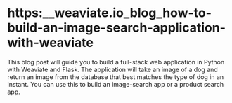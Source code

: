 # https:\_\_weaviate.io_blog_how-to-build-an-image-search-application-with-weaviate

This blog post will guide you to build a full-stack web application in Python with Weaviate and Flask. The application will take an image of a dog and return an image from the database that best matches the type of dog in an instant. You can use this to build an image-search app or a product search app.
